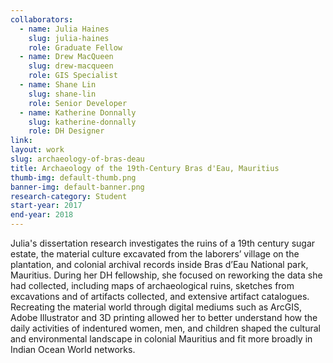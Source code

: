 ```yaml
---
collaborators: 
  - name: Julia Haines
    slug: julia-haines
    role: Graduate Fellow
  - name: Drew MacQueen
    slug: drew-macqueen
    role: GIS Specialist
  - name: Shane Lin
    slug: shane-lin
    role: Senior Developer
  - name: Katherine Donnally
    slug: katherine-donnally
    role: DH Designer
link:
layout: work
slug: archaeology-of-bras-deau
title: Archaeology of the 19th-Century Bras d'Eau, Mauritius
thumb-img: default-thumb.png
banner-img: default-banner.png
research-category: Student
start-year: 2017
end-year: 2018
---
```

Julia's dissertation research investigates the ruins of a 19th century sugar estate, the material culture excavated from the laborers’ village on the plantation, and colonial archival records inside Bras d’Eau National park, Mauritius. During her DH fellowship, she focused on reworking the data she had collected, including maps of archaeological ruins, sketches from excavations and of artifacts collected, and extensive artifact catalogues. Recreating the material world through digital mediums such as ArcGIS, Adobe Illustrator and 3D printing allowed her to better understand how the daily activities of indentured women, men, and children shaped the cultural and environmental landscape in colonial Mauritius and fit more broadly in Indian Ocean World networks.